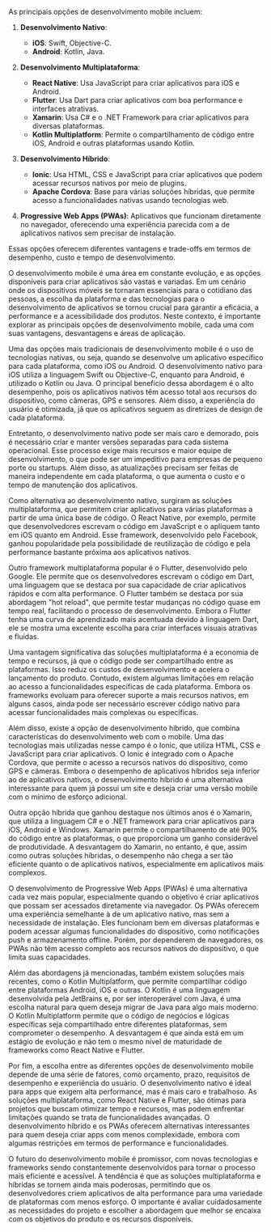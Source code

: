 As principais opções de desenvolvimento mobile incluem:

1. **Desenvolvimento Nativo**:
   - **iOS**: Swift, Objective-C.
   - **Android**: Kotlin, Java.

2. **Desenvolvimento Multiplataforma**:
   - **React Native**: Usa JavaScript para criar aplicativos para iOS e Android.
   - **Flutter**: Usa Dart para criar aplicativos com boa performance e interfaces atrativas.
   - **Xamarin**: Usa C# e o .NET Framework para criar aplicativos para diversas plataformas.
   - **Kotlin Multiplatform**: Permite o compartilhamento de código entre iOS, Android e outras plataformas usando Kotlin.

3. **Desenvolvimento Híbrido**:
   - **Ionic**: Usa HTML, CSS e JavaScript para criar aplicativos que podem acessar recursos nativos por meio de plugins.
   - **Apache Cordova**: Base para várias soluções híbridas, que permite acesso a funcionalidades nativas usando tecnologias web.

4. **Progressive Web Apps (PWAs)**: Aplicativos que funcionam diretamente no navegador, oferecendo uma experiência parecida com a de aplicativos nativos sem precisar de instalação.

Essas opções oferecem diferentes vantagens e trade-offs em termos de desempenho, custo e tempo de desenvolvimento.


O desenvolvimento mobile é uma área em constante evolução, e as opções disponíveis para criar aplicativos são vastas e variadas. Em um cenário onde os dispositivos móveis se tornaram essenciais para o cotidiano das pessoas, a escolha da plataforma e das tecnologias para o desenvolvimento de aplicativos se tornou crucial para garantir a eficácia, a performance e a acessibilidade dos produtos. Neste contexto, é importante explorar as principais opções de desenvolvimento mobile, cada uma com suas vantagens, desvantagens e áreas de aplicação.

Uma das opções mais tradicionais de desenvolvimento mobile é o uso de tecnologias nativas, ou seja, quando se desenvolve um aplicativo específico para cada plataforma, como iOS ou Android. O desenvolvimento nativo para iOS utiliza a linguagem Swift ou Objective-C, enquanto para Android, é utilizado o Kotlin ou Java. O principal benefício dessa abordagem é o alto desempenho, pois os aplicativos nativos têm acesso total aos recursos do dispositivo, como câmeras, GPS e sensores. Além disso, a experiência do usuário é otimizada, já que os aplicativos seguem as diretrizes de design de cada plataforma.

Entretanto, o desenvolvimento nativo pode ser mais caro e demorado, pois é necessário criar e manter versões separadas para cada sistema operacional. Esse processo exige mais recursos e maior equipe de desenvolvimento, o que pode ser um impeditivo para empresas de pequeno porte ou startups. Além disso, as atualizações precisam ser feitas de maneira independente em cada plataforma, o que aumenta o custo e o tempo de manutenção dos aplicativos.

Como alternativa ao desenvolvimento nativo, surgiram as soluções multiplataforma, que permitem criar aplicativos para várias plataformas a partir de uma única base de código. O React Native, por exemplo, permite que desenvolvedores escrevam o código em JavaScript e o apliquem tanto em iOS quanto em Android. Esse framework, desenvolvido pelo Facebook, ganhou popularidade pela possibilidade de reutilização de código e pela performance bastante próxima aos aplicativos nativos.

Outro framework multiplataforma popular é o Flutter, desenvolvido pelo Google. Ele permite que os desenvolvedores escrevam o código em Dart, uma linguagem que se destaca por sua capacidade de criar aplicativos rápidos e com alta performance. O Flutter também se destaca por sua abordagem "hot reload", que permite testar mudanças no código quase em tempo real, facilitando o processo de desenvolvimento. Embora o Flutter tenha uma curva de aprendizado mais acentuada devido à linguagem Dart, ele se mostra uma excelente escolha para criar interfaces visuais atrativas e fluidas.

Uma vantagem significativa das soluções multiplataforma é a economia de tempo e recursos, já que o código pode ser compartilhado entre as plataformas. Isso reduz os custos de desenvolvimento e acelera o lançamento do produto. Contudo, existem algumas limitações em relação ao acesso a funcionalidades específicas de cada plataforma. Embora os frameworks evoluam para oferecer suporte a mais recursos nativos, em alguns casos, ainda pode ser necessário escrever código nativo para acessar funcionalidades mais complexas ou específicas.

Além disso, existe a opção de desenvolvimento híbrido, que combina características do desenvolvimento web com o mobile. Uma das tecnologias mais utilizadas nesse campo é o Ionic, que utiliza HTML, CSS e JavaScript para criar aplicativos. O Ionic é integrado com o Apache Cordova, que permite o acesso a recursos nativos do dispositivo, como GPS e câmeras. Embora o desempenho de aplicativos híbridos seja inferior ao de aplicativos nativos, o desenvolvimento híbrido é uma alternativa interessante para quem já possui um site e deseja criar uma versão mobile com o mínimo de esforço adicional.

Outra opção híbrida que ganhou destaque nos últimos anos é o Xamarin, que utiliza a linguagem C# e o .NET framework para criar aplicativos para iOS, Android e Windows. Xamarin permite o compartilhamento de até 90% do código entre as plataformas, o que proporciona um ganho considerável de produtividade. A desvantagem do Xamarin, no entanto, é que, assim como outras soluções híbridas, o desempenho não chega a ser tão eficiente quanto o de aplicativos nativos, especialmente em aplicativos mais complexos.

O desenvolvimento de Progressive Web Apps (PWAs) é uma alternativa cada vez mais popular, especialmente quando o objetivo é criar aplicativos que possam ser acessados diretamente via navegador. Os PWAs oferecem uma experiência semelhante à de um aplicativo nativo, mas sem a necessidade de instalação. Eles funcionam bem em diversas plataformas e podem acessar algumas funcionalidades do dispositivo, como notificações push e armazenamento offline. Porém, por dependerem de navegadores, os PWAs não têm acesso completo aos recursos nativos do dispositivo, o que limita suas capacidades.

Além das abordagens já mencionadas, também existem soluções mais recentes, como o Kotlin Multiplatform, que permite compartilhar código entre plataformas Android, iOS e outras. O Kotlin é uma linguagem desenvolvida pela JetBrains e, por ser interoperável com Java, é uma escolha natural para quem deseja migrar de Java para algo mais moderno. O Kotlin Multiplatform permite que o código de negócios e lógicas específicas seja compartilhado entre diferentes plataformas, sem comprometer o desempenho. A desvantagem é que ainda está em um estágio de evolução e não tem o mesmo nível de maturidade de frameworks como React Native e Flutter.

Por fim, a escolha entre as diferentes opções de desenvolvimento mobile depende de uma série de fatores, como orçamento, prazo, requisitos de desempenho e experiência do usuário. O desenvolvimento nativo é ideal para apps que exigem alta performance, mas é mais caro e trabalhoso. As soluções multiplataforma, como React Native e Flutter, são ótimas para projetos que buscam otimizar tempo e recursos, mas podem enfrentar limitações quando se trata de funcionalidades avançadas. O desenvolvimento híbrido e os PWAs oferecem alternativas interessantes para quem deseja criar apps com menos complexidade, embora com algumas restrições em termos de performance e funcionalidades.

O futuro do desenvolvimento mobile é promissor, com novas tecnologias e frameworks sendo constantemente desenvolvidos para tornar o processo mais eficiente e acessível. A tendência é que as soluções multiplataforma e híbridas se tornem ainda mais poderosas, permitindo que os desenvolvedores criem aplicativos de alta performance para uma variedade de plataformas com menos esforço. O importante é avaliar cuidadosamente as necessidades do projeto e escolher a abordagem que melhor se encaixa com os objetivos do produto e os recursos disponíveis.